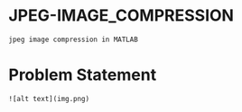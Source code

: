# JPEG-IMAGE_COMPRESSION
    jpeg image compression in MATLAB
# Problem Statement
    ![alt text](img.png)

